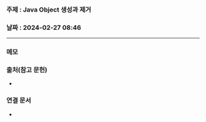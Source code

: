 ### 주제 : Java Object 생성과 제거

### 날짜 : 2024-02-27 08:46
----
### 메모
> 

### 출처(참고 문헌)
-

### 연결 문서
-
